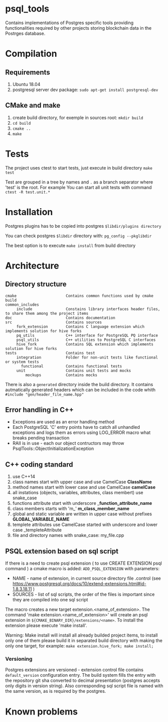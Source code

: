 # psql_tools

Contains implementations of Postgres specific tools providing functionalities required by other projects storing blockchain data in the Postrges database.

# Compilation
## Requirements
1. Ubuntu 18.04
2. postgresql server dev package: `sudo apt-get install postgresql-dev`

## CMake and make
1. create build directory, for exemple in sources root: `mkdir build`
2. `cd build`
3. `cmake ..`
4. `make`

# Tests
The project uses ctest to start tests, just execute in build directory `make test`

Test are grouped in a tree by names and `.` as a branch separator where 'test' is the root.
For example You can start all unit tests with command `ctest -R test.unit.*` 

# Installation
Postgres plugins has to be copied into postgres `$libdir/plugins directory`

You can check postgres `$libdir` directory with: `pg_config --pkglibdir`

The best option is to execute `make install` from build directory

# Architecture
## Directory structure
   ```
   cmake                      Contains common functions used by cmake build
   common_includes
        include               Constains library interfaces header files, to share them among the project items
   doc                        Contains documentation
   src                        Contains sources
        fork_extension        Contains C language extension which implements solution for hive forks
        pq_utils              C++ interface for PostgreSQL PQ interface
        psql_utils            C++ utilities to PostgreSQL C interfaces
        hive_fork             Contains SQL extension which implements solution for hive forks 
   tests                      Contains test
        integration           Folder for non-unit tests like functional or system tests
          functional          Contains functional tests
        unit                  Contains unit tests and mocks
            mockups           Contains mocks 
   ```

There is also a `generated` directory inside the build directory. It contains autmatically generated headers which can be included
in the code whith ```#include "gen/header_file_name.hpp"```
## Error handling in C++
- Exceptions are used as an error handling method
- Each PostgreSQL 'C' entry points have to catch all unhandled exceptions and logs them as errors using LOG_ERROR macro
  what breaks pending transaction
- RAII is in use - each our object contructors may throw PsqlTools::ObjectInitializationException

## C++ coding standard
1. use C++14
2. class names start with upper case and use CamelCase __ClassName__
3. method names start with lower case and use CamelCase __camelCase__
4. all instations (objects, variables, attributes, class membert) use snake_case
5. functions attribute start with underscore ___function_attribute_name__
6. class members starts with 'm_' __m_class_member_name__
7. global and static variable are written in upper case without prefixes __GLOBAL_VARIABLE_NAME__
8. templete attributes use CamelCase started with underscore and lower case  _templeteAttribute
9. file and directory names with snake_case: my_file.cpp

## PSQL extension based on sql script
If there is a need to create psql extension ( to use CREATE EXTENSION psql command ) a cmake macro is added:
`ADD_PSQL_EXTENSION` with parameters:
- NAME - name of extension, in current source directory file <name>.control (see https://www.postgresql.org/docs/10/extend-extensions.html#id-1.8.3.18.11 ) 
- SOURCES - list of sql scripts, the order of the files is important since they are compiled into one sql script

The macro creates a new target extension.<name_of_extension>. The command 'make extension.<name_of_extension>' will create
an psql extension in `${CMAKE_BINARY_DIR}/extensions/<name>`.
To install the extension please execute 'make install'.

Warning: Make install will install all already builded project items, to install only one of them please build it
in separated build directory with making the only one target, for example: `make extension.hive_fork; make install;` 

### Versioning
Postgres extensions are versioned - extension control file contains `default_version` configuration entry. The build system
fills the entry with the repository git sha converted to decimal presentation (postgres accepts only digits in version string).
Also corresponding sql script file is named with the same version, as is required by the postgres.
# Known problems
